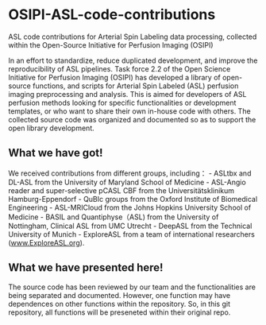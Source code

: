 # OSIPI-ASL-code-contributions
ASL code contributions for Arterial Spin Labeling data processing, collected within the Open-Source Initiative for Perfusion Imaging (OSIPI)

In an effort to standardize, reduce duplicated development, and improve the reproducibility of ASL pipelines. Task force 2.2 of the Open Science Initiative for Perfusion Imaging (OSIPI) has developed a library of open-source functions, and scripts for Arterial Spin Labeled (ASL) perfusion imaging preprocessing and analysis. This is aimed for developers of ASL perfusion methods looking for specific functionalities or development templates, or who want to share their own in-house code with others.
The collected source code was organized and documented so as to support the open library development.

## What we have got!
We received contributions from different groups, including： 
	- ASLtbx and DL-ASL from the University of Maryland School of Medicine
	- ASL-Angio reader and super-selective pCASL CBF from the Universitätsklinikum Hamburg-Eppendorf
	- QuBIc groups from the Oxford Institute of Biomedical Engineering
	- ASL-MRICloud from the Johns Hopkins University School of Medicine
	- BASIL and Quantiphyse（ASL) from the University of Nottingham, Clinical ASL from UMC Utrecht
	- DeepASL from the Technical University of Munich
	- ExploreASL from a team of international researchers (www.ExploreASL.org).  

## What we have presented here!
The source code has been reviewed by our team and the functionalities are being separated and documented. However, one function  may have dependences on other functions within the repository. So, in this git repository, all functions will be preseneted within their original repo.


